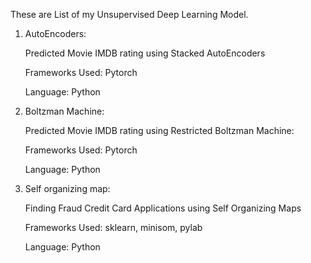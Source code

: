 These are List of my Unsupervised Deep Learning Model.

1. AutoEncoders:

    Predicted Movie IMDB rating using Stacked AutoEncoders
    
    Frameworks Used: Pytorch
    
    Language: Python
  
2. Boltzman Machine:

    Predicted Movie IMDB rating using Restricted Boltzman Machine:
    
    Frameworks Used: Pytorch
    
    Language: Python

3. Self organizing map:

    Finding Fraud Credit Card Applications using Self Organizing Maps
    
    Frameworks Used: sklearn, minisom, pylab
    
    Language: Python
